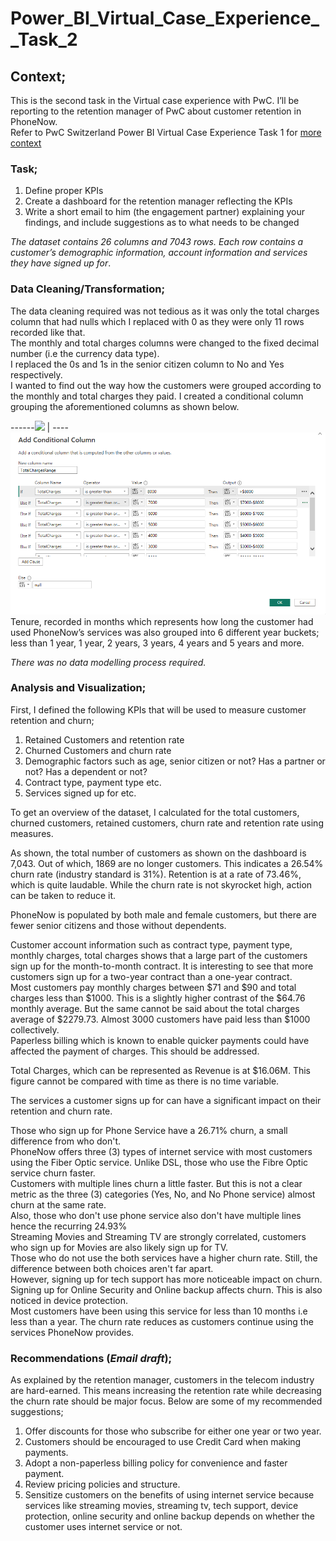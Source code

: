 # Power_BI_Virtual_Case_Experience__Task_2   

## Context;    
This is the second task in the Virtual case experience with PwC. I’ll be reporting to the retention manager of PwC about customer retention in PhoneNow.   
Refer to PwC Switzerland Power BI Virtual Case Experience Task 1 for [more context](https://github.com/graceidiare/PowerBI_Virtual_Case-Experience__Task_1)   

### Task;   
1.	Define proper KPIs   
2.	Create a dashboard for the retention manager reflecting the KPIs     
3.	Write a short email to him (the engagement partner) explaining your findings, and include suggestions as to what needs to be changed    

_The dataset contains 26 columns and 7043 rows. Each row contains a customer’s demographic information, account information and services they have signed up for_.   

### Data Cleaning/Transformation;   

The data cleaning required was not tedious as it was only the total charges column that had nulls which I replaced with 0 as they were only 11 rows recorded like that.    
The monthly and total charges columns were changed to the fixed decimal number (i.e the currency data type).    
I replaced the 0s and 1s in the senior citizen column to No and Yes respectively.      
I wanted to find out the way how the customers were grouped according to the monthly and total charges they paid. I created a conditional column grouping the aforementioned columns as shown below.      

------![](monthlychargesgrouped.png) | ----![](totalchargesgrouped.png)
Tenure, recorded in months which represents how long the customer had used PhoneNow’s services was also grouped into 6 different year buckets; less than 1 year, 1 year, 2 years, 3 years, 4 years and 5 years and more.     

_There was no data modelling process required._   

### Analysis and Visualization;    

First, I defined the following KPIs that will be used to measure customer retention and churn;   

1.	Retained Customers and retention rate    
2.	Churned Customers and churn rate     
3.	Demographic factors such as age, senior citizen or not? Has a partner or not? Has a dependent or not?    
4.	Contract type, payment type etc.    
5.	Services signed up for etc.      


To get an overview of the dataset, I calculated for the total customers, churned customers, retained customers, churn rate and retention rate using measures.    

As shown, the total number of customers as shown on the dashboard is 7,043. Out of which, 1869 are no longer customers. This indicates a 26.54% churn rate (industry standard is 31%). Retention is at a rate of 73.46%, which is quite laudable. While the churn rate is not skyrocket high, action can be taken to reduce it.    

PhoneNow is populated by both male and female customers, but there are fewer senior citizens and those without dependents.    

Customer account information such as contract type, payment type, monthly charges, total charges shows that a large part of the customers sign up for the month-to-month contract. It is interesting to see that more customers sign up for a two-year contract than a one-year contract.     
Most customers pay monthly charges between $71 and $90 and total charges less than $1000. This is a slightly higher contrast of the $64.76 monthly average. But the same cannot be said about the total charges average of $2279.73. Almost 3000 customers have paid less than $1000 collectively.            
Paperless billing which is known to enable quicker payments could have affected the payment of charges. This should be addressed.     

Total Charges, which can be represented as Revenue is at $16.06M. This figure cannot be compared with time as there is no time variable.    

The services a customer signs up for can have a significant impact on their retention and churn rate.    

Those who sign up for Phone Service have a 26.71% churn, a small difference from who don't.    
PhoneNow offers three (3) types of internet service with most customers using the Fiber Optic service. Unlike DSL, those who use the Fibre Optic service churn faster.   
Customers with multiple lines churn a little faster. But this is not a clear metric as the three (3) categories (Yes, No, and No Phone service) almost churn at the same rate.    
Also, those who don't use phone service also don't have multiple lines hence the recurring 24.93%    
Streaming Movies and Streaming TV are strongly correlated, customers who sign up for Movies are also likely sign up for TV.     
Those who do not use the both services have a higher churn rate. Still, the difference between both choices aren't far apart.    
However, signing up for tech support has more noticeable impact on churn. Signing up for Online Security and Online backup affects churn. This is also noticed in device protection.    
Most customers have been using this service for less than 10 months i.e less than a year. The churn rate reduces as customers continue using the services PhoneNow provides.    


### Recommendations (_Email draft_);   

As explained by the retention manager, customers in the telecom industry are hard-earned. This means increasing the retention rate while decreasing the churn rate should be major focus. Below are some of my recommended suggestions;   

1. Offer discounts for those who subscribe for either one year or two year.     
2. Customers should be encouraged to use Credit Card when making payments.      
3. Adopt a non-paperless billing policy for convenience and faster payment.     
4. Review pricing policies and structure.      
5. Sensitize customers on the benefits of using internet service because services like streaming movies, streaming tv, tech support, device protection, online security and online backup depends on whether the customer uses internet service or not.    


